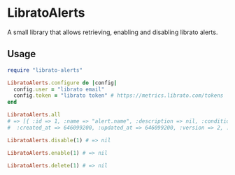 # LibratoAlerts

A small library that allows retrieving, enabling and disabling librato alerts.

## Usage

```ruby
require "librato-alerts"

LibratoAlerts.configure do |config|
  config.user = "librato email"
  config.token = "librato token" # https://metrics.librato.com/tokens
end

LibratoAlerts.all
# => [{ :id => 1, :name => "alert.name", :description => nil, :conditions => [], :services => [], :attributes => {}, :active => true,
#  :created_at => 646099200, :updated_at => 646099200, :version => 2, :rearm_seconds => 600, :rearm_per_signal => false }, ...]

LibratoAlerts.disable(1) # => nil

LibratoAlerts.enable(1) # => nil

LibratoAlerts.delete(1) # => nil
```
